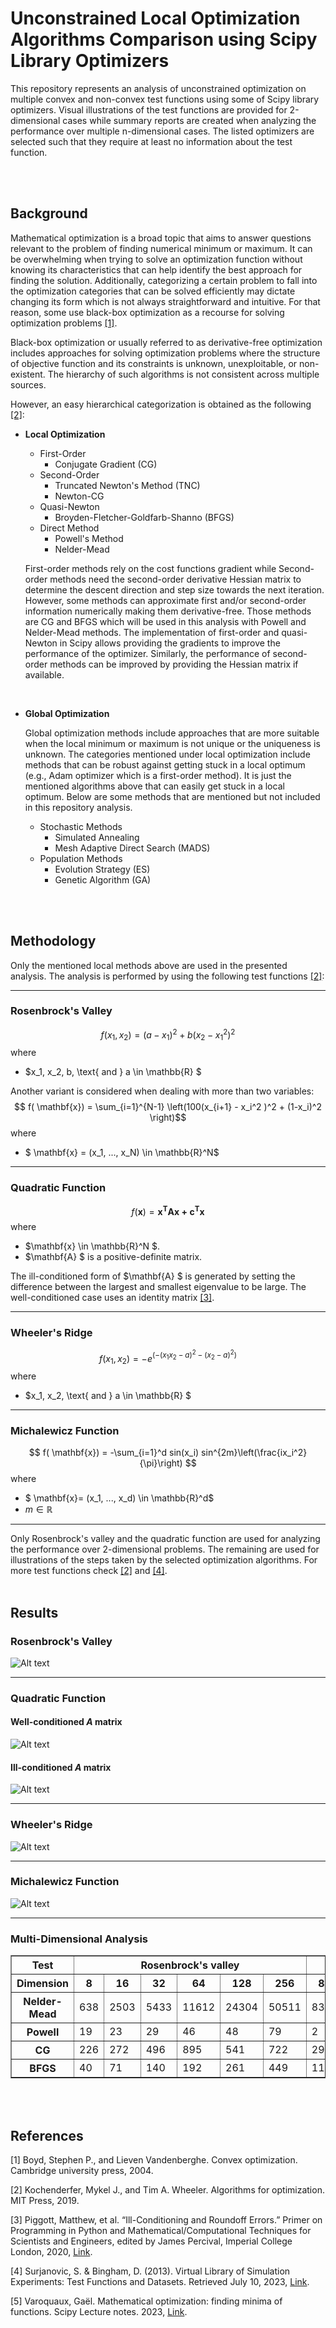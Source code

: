 # Unconstrained Local Optimization Algorithms Comparison using Scipy Library Optimizers

This repository represents an analysis of unconstrained optimization on multiple convex and non-convex test functions using some of Scipy library optimizers. Visual illustrations of the test functions are provided for 2-dimensional cases while summary reports are created when analyzing the performance over multiple n-dimensional cases. The listed optimizers are selected such that they require at least no information about the test function.

<br><br>

## Background
Mathematical optimization is a broad topic that aims to answer questions relevant to the problem of finding numerical minimum or maximum. It can be overwhelming when trying to solve an optimization function without knowing its characteristics that can help identify the best approach for finding the solution. Additionally, categorizing a certain problem to fall into the optimization categories that can be solved efficiently may dictate changing its form which is not always straightforward and intuitive. For that reason, some use black-box optimization as a recourse for solving optimization problems [[1]](#1). 


Black-box optimization or usually referred to as derivative-free optimization includes approaches for solving optimization problems where the structure of objective function and its constraints is unknown, unexploitable, or non-existent. The hierarchy of such algorithms is not consistent across multiple sources. 


However, an easy hierarchical categorization is obtained as the following [[2]](#2): 

- **Local Optimization**
    - First-Order
        - Conjugate Gradient (CG)
    - Second-Order 
        - Truncated Newton's Method (TNC) 
        - Newton-CG
    - Quasi-Newton
        - Broyden-Fletcher-Goldfarb-Shanno (BFGS)
    - Direct Method
        - Powell's Method
        - Nelder-Mead 


    First-order methods rely on the cost functions gradient while Second-order methods need the second-order derivative Hessian matrix to determine the descent direction and step size towards the next iteration. However, some methods can approximate first and/or second-order information numerically making them derivative-free. Those methods are CG and BFGS which will be used in this analysis with Powell and Nelder-Mead methods. The implementation of first-order and quasi-Newton in Scipy allows providing the gradients to improve the performance of the optimizer. Similarly, the performance of second-order methods can be improved by providing the Hessian matrix if available.    

<br>

- **Global Optimization**

    Global optimization methods include approaches that are more suitable when the local minimum or maximum is not unique or the uniqueness is unknown. The categories mentioned under local optimization include methods that can be robust against getting stuck in a local optimum (e.g., Adam optimizer which is a first-order method). It is just the mentioned algorithms above that can easily get stuck in a local optimum. Below are some methods that are mentioned but not included in this repository analysis. 

    - Stochastic Methods
        - Simulated Annealing
        - Mesh Adaptive Direct Search (MADS) 
    - Population Methods
        - Evolution Strategy (ES)
        - Genetic Algorithm (GA)

<br><br>

## Methodology 
Only the mentioned local methods above are used in the presented analysis. The analysis is performed by using the following test functions [[2]](#2):   

___
### Rosenbrock's Valley 
$$f(x_1, x_2) = (a - x_1)^2 + b(x_2-x_1^2)^2 $$
where 
- $x_1, x_2, b, \text{ and } a \in \mathbb{R}  $

Another variant is considered when dealing with more than two variables: 
$$ f( \mathbf{x}) = \sum_{i=1}^{N-1} \left(100(x_{i+1} - x_i^2 )^2 + (1-x_i)^2 \right)$$
where 
- $ \mathbf{x} = (x_1, ..., x_N) \in \mathbb{R}^N$

___
### Quadratic Function
$$ f(\mathbf{x}) = \mathbf{x^TAx + c^Tx} $$ 
where
- $\mathbf{x} \in \mathbb{R}^N $.
- $\mathbf{A} $ is a positive-definite matrix.

The ill-conditioned form of $\mathbf{A} $ is generated by setting the difference between the largest and smallest eigenvalue to be large. The well-conditioned case uses an identity matrix [[3]](#3).  
___
### Wheeler's Ridge

$$ f(x_1, x_2) = -e^{\left(-(x_1x_2 - a)^2 - (x_2 - a)^2 \right)} $$
where
- $x_1, x_2, \text{ and } a \in \mathbb{R}  $

___
### Michalewicz Function
$$ f( \mathbf{x}) = -\sum_{i=1}^d sin(x_i) sin^{2m}\left(\frac{ix_i^2}{\pi}\right) $$ 
where 
- $  \mathbf{x}= (x_1, ..., x_d) \in \mathbb{R}^d$
- $m \in \mathbb{R}$

___

Only Rosenbrock's valley and the quadratic function are used for analyzing the performance over 2-dimensional problems. The remaining are used for illustrations of the steps taken by the selected optimization algorithms. For more test functions check  [[2]](#2) and [[4]](#4). 
<br><br>

## Results

### Rosenbrock's Valley
![Alt text](<images/Rosenbrock's Valley.gif>) 
___
### Quadratic Function
#### Well-conditioned $A$ matrix
![Alt text](<images/Well-Conditioned Quadratic Function.gif>) 


#### Ill-conditioned $A$ matrix
![Alt text](<images/Ill-Conditioned Quadratic Function.gif>) 

___
### Wheeler's Ridge
![Alt text](<images/Wheeler's Ridge Function.gif>)

___
### Michalewicz Function
![Alt text](<images/Michalewicz Function.gif>)

___
### Multi-Dimensional Analysis

<table border="1" class="dataframe">
  <thead>
    <tr>
      <th>Test</th>
      <th colspan="6" halign="left">Rosenbrock's valley</th>
      <th colspan="6" halign="left">Ill-conditioned quadratic</th>
      <th colspan="6" halign="left">Well-conditioned quadratic</th>
    </tr>
    <tr>
      <th>Dimension</th>
      <th>8</th>
      <th>16</th>
      <th>32</th>
      <th>64</th>
      <th>128</th>
      <th>256</th>
      <th>8</th>
      <th>16</th>
      <th>32</th>
      <th>64</th>
      <th>128</th>
      <th>256</th>
      <th>8</th>
      <th>16</th>
      <th>32</th>
      <th>64</th>
      <th>128</th>
      <th>256</th>
    </tr>
  </thead>
  <tbody>
    <tr>
      <th>Nelder-Mead</th>
      <td>638</td>
      <td>2503</td>
      <td>5433</td>
      <td>11612</td>
      <td>24304</td>
      <td>50511</td>
      <td>838</td>
      <td>2428</td>
      <td>5351</td>
      <td>11683</td>
      <td>24559</td>
      <td>53262</td>
      <td>429</td>
      <td>2482</td>
      <td>5480</td>
      <td>11687</td>
      <td>24571</td>
      <td>50540</td>
    </tr>
    <tr>
      <th>Powell</th>
      <td>19</td>
      <td>23</td>
      <td>29</td>
      <td>46</td>
      <td>48</td>
      <td>79</td>
      <td>2</td>
      <td>2</td>
      <td>2</td>
      <td>3</td>
      <td>3</td>
      <td>6</td>
      <td>2</td>
      <td>2</td>
      <td>2</td>
      <td>3</td>
      <td>3</td>
      <td>3</td>
    </tr>
    <tr>
      <th>CG</th>
      <td>226</td>
      <td>272</td>
      <td>496</td>
      <td>895</td>
      <td>541</td>
      <td>722</td>
      <td>292</td>
      <td>47</td>
      <td>80</td>
      <td>164</td>
      <td>142</td>
      <td>155</td>
      <td>1</td>
      <td>1</td>
      <td>1</td>
      <td>1</td>
      <td>3</td>
      <td>1</td>
    </tr>
    <tr>
      <th>BFGS</th>
      <td>40</td>
      <td>71</td>
      <td>140</td>
      <td>192</td>
      <td>261</td>
      <td>449</td>
      <td>11</td>
      <td>16</td>
      <td>23</td>
      <td>45</td>
      <td>54</td>
      <td>63</td>
      <td>2</td>
      <td>2</td>
      <td>3</td>
      <td>3</td>
      <td>4</td>
      <td>5</td>
    </tr>
  </tbody>
</table>

<br><br>

## References
<a id="1">[1]</a> Boyd, Stephen P., and Lieven Vandenberghe. Convex optimization. Cambridge university press, 2004.

<a id="2">[2]</a> Kochenderfer, Mykel J., and Tim A. Wheeler. Algorithms for optimization. MIT Press, 2019.

<a id="3">[3]</a> Piggott, Matthew, et al. “Ill-Conditioning and Roundoff Errors.” Primer on Programming in Python and Mathematical/Computational Techniques for Scientists and Engineers, edited by James Percival, Imperial College London, 2020, [Link](https://primer-computational-mathematics.github.io/book/c_mathematics/numerical_methods/14_ill_conditioning_errors.html). 


<a id="4">[4]</a> Surjanovic, S. & Bingham, D. (2013). Virtual Library of Simulation Experiments: Test Functions and Datasets. Retrieved July 10, 2023, [Link](https://www.sfu.ca/~ssurjano/optimization.html).


<a id="5">[5]</a> Varoquaux, Gaël. Mathematical optimization: finding minima of functions. Scipy Lecture notes. 2023, [Link](https://scipy-lectures.org/advanced/mathematical_optimization/index.html).







 









